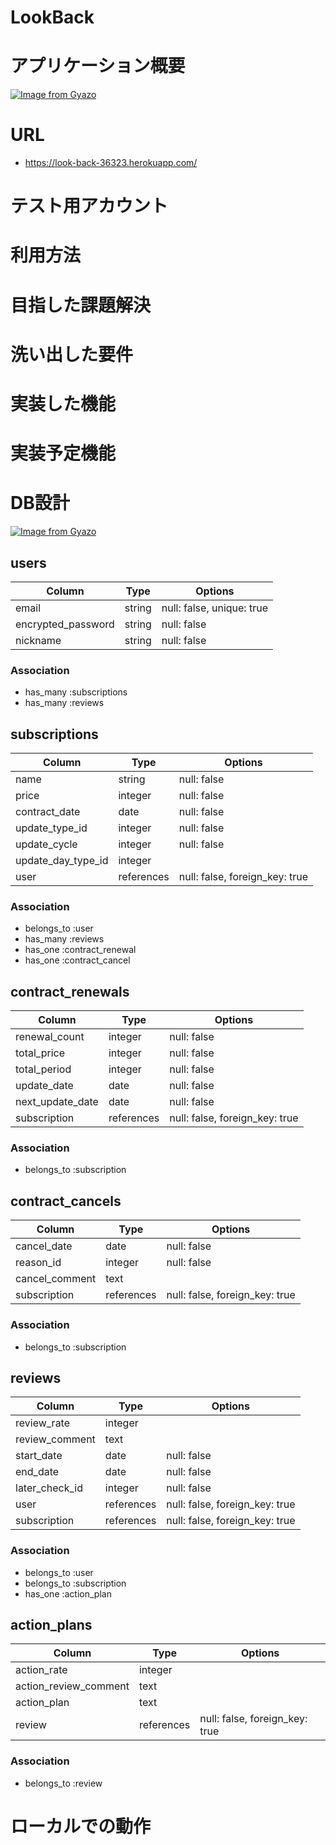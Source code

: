 # LookBack

# アプリケーション概要
[![Image from Gyazo](https://i.gyazo.com/a300d271bc7a9ef491dda15ebf34b186.jpg)](https://gyazo.com/a300d271bc7a9ef491dda15ebf34b186)

# URL
+ https://look-back-36323.herokuapp.com/
# テスト用アカウント

# 利用方法

# 目指した課題解決

# 洗い出した要件

# 実装した機能

# 実装予定機能

# DB設計
[![Image from Gyazo](https://i.gyazo.com/07ac22c92535ab8d2e5901272d07492d.png)](https://gyazo.com/07ac22c92535ab8d2e5901272d07492d)

## users
| Column             | Type   | Options                   |
|--------------------|--------|---------------------------|
| email              | string | null: false, unique: true |
| encrypted_password | string | null: false               |
| nickname           | string | null: false               |

### Association
+ has_many :subscriptions
+ has_many :reviews

## subscriptions
| Column             | Type       | Options                        |
|--------------------|------------|--------------------------------|
| name               | string     | null: false                    |
| price              | integer    | null: false                    |
| contract_date      | date       | null: false                    |
| update_type_id     | integer    | null: false                    |
| update_cycle       | integer    | null: false                    |
| update_day_type_id | integer    |                                |
| user               | references | null: false, foreign_key: true |

### Association
+ belongs_to :user
+ has_many :reviews
+ has_one :contract_renewal
+ has_one :contract_cancel

## contract_renewals
| Column           | Type       | Options                        |
|------------------|------------|--------------------------------|
| renewal_count    | integer    | null: false                    |
| total_price      | integer    | null: false                    |
| total_period     | integer    | null: false                    |
| update_date      | date       | null: false                    |
| next_update_date | date       | null: false                    |
| subscription     | references | null: false, foreign_key: true |

### Association
+ belongs_to :subscription


## contract_cancels
| Column         | Type       | Options                        |
|----------------|------------|--------------------------------|
| cancel_date    | date       | null: false                    |
| reason_id      | integer    | null: false                    |
| cancel_comment | text       |                                |
| subscription   | references | null: false, foreign_key: true |

### Association
+ belongs_to :subscription


## reviews
| Column         | Type       | Options                        |
|----------------|------------|--------------------------------|
| review_rate    | integer    |                                |
| review_comment | text       |                                |
| start_date     | date       | null: false                    |
| end_date       | date       | null: false                    |
| later_check_id | integer    | null: false                    |
| user           | references | null: false, foreign_key: true |
| subscription   | references | null: false, foreign_key: true |

### Association
+ belongs_to :user
+ belongs_to :subscription
+ has_one :action_plan


## action_plans
| Column                | Type       | Options                        |
|-----------------------|------------|--------------------------------|
| action_rate           | integer    |                                |
| action_review_comment | text       |                                |
| action_plan           | text       |                                |
| review                | references | null: false, foreign_key: true |

### Association
+ belongs_to :review


# ローカルでの動作

